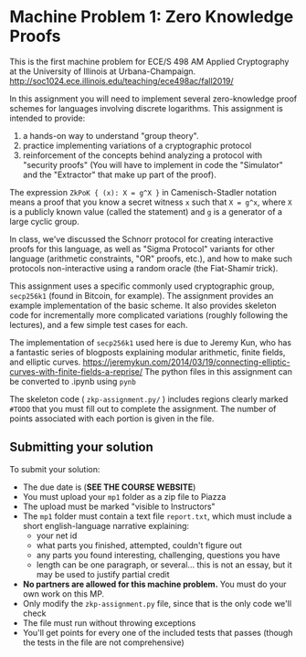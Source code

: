 Machine Problem 1: Zero Knowledge Proofs
========================================
This is the first machine problem for ECE/S 498 AM Applied Cryptography at the University of Illinois at Urbana-Champaign. http://soc1024.ece.illinois.edu/teaching/ece498ac/fall2019/

In this assignment you will need to implement several zero-knowledge proof schemes for languages involving discrete logarithms. This assignment is intended to provide:
1. a hands-on way to understand "group theory". 
2. practice implementing variations of a cryptographic protocol
3. reinforcement of the concepts behind analyzing a protocol with "security proofs" (You will have to implement in code the "Simulator" and the "Extractor" that make up part of the proof).

The expression `ZkPoK { (x): X = g^X }` in Camenisch-Stadler notation means a proof that you know a secret witness `x` such that `X = g^x`, where `X` is a publicly known value (called the statement) and `g` is a generator of a large cyclic group.

In class, we've discussed the Schnorr protocol for creating interactive proofs for this language, as well as "Sigma Protocol" variants for other language (arithmetic constraints, "OR" proofs, etc.), and how to make such protocols non-interactive using a random oracle (the Fiat-Shamir trick).

This assignment uses a specific commonly used cryptographic group, `secp256k1` (found in Bitcoin, for example). The assignment provides an example implementation of the basic scheme. It also provides skeleton code for incrementally more complicated variations (roughly following the lectures), and a few simple test cases for each. 

The implementation of `secp256k1` used here is due to Jeremy Kun, who has a fantastic series of blogposts explaining modular arithmetic, finite fields, and elliptic curves. https://jeremykun.com/2014/03/19/connecting-elliptic-curves-with-finite-fields-a-reprise/ The python files in this assignment can be converted to .ipynb using `pynb`

The skeleton code ( `zkp-assignment.py/` ) includes regions clearly marked `#TODO` that you must fill out to complete the assignment. The number of points associated with each portion is given in the file. 

Submitting your solution
------------------------

To submit your solution:
- The due date is (**SEE THE COURSE WEBSITE**)
- You must upload your `mp1` folder as a zip file to Piazza
- The upload must be marked "visible to Instructors"
- The `mp1` folder must contain a text file `report.txt`, which must include a short english-language narrative explaining:
  - your net id
  - what parts you finished, attempted, couldn't figure out
  - any parts you found interesting, challenging, questions you have
  - length can be one paragraph, or several... this is not an essay, but it may be used to justify partial credit
- **No partners are allowed for this machine problem.** You must do your own work on this MP.
- Only modify the `zkp-assignment.py` file, since that is the only code we'll check
- The file must run without throwing exceptions
- You'll get points for every one of the included tests that passes (though the tests in the file are not comprehensive)
